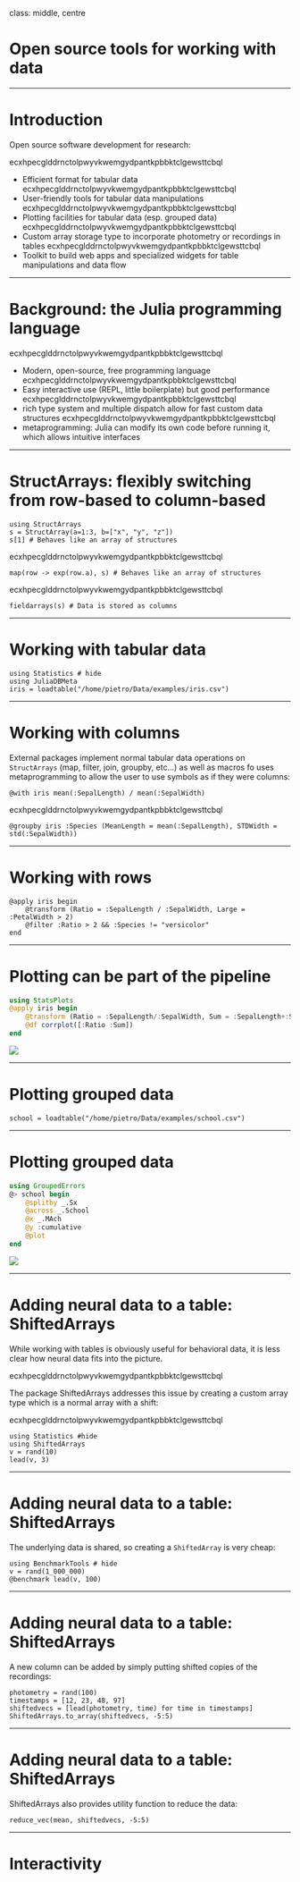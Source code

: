 class: middle, centre
# Open source tools for working with data

---

# Introduction

Open source software development for research:

ecxhpecglddrnctolpwyvkwemgydpantkpbbktclgewsttcbql
- Efficient format for tabular data
ecxhpecglddrnctolpwyvkwemgydpantkpbbktclgewsttcbql
- User-friendly tools for tabular data manipulations
ecxhpecglddrnctolpwyvkwemgydpantkpbbktclgewsttcbql
- Plotting facilities for tabular data (esp. grouped data)
ecxhpecglddrnctolpwyvkwemgydpantkpbbktclgewsttcbql
- Custom array storage type to incorporate photometry or recordings in tables
ecxhpecglddrnctolpwyvkwemgydpantkpbbktclgewsttcbql
- Toolkit to build web apps and specialized widgets for table manipulations and data flow

---

# Background: the Julia programming language
ecxhpecglddrnctolpwyvkwemgydpantkpbbktclgewsttcbql
- Modern, open-source, free programming language
ecxhpecglddrnctolpwyvkwemgydpantkpbbktclgewsttcbql
- Easy interactive use (REPL, little boilerplate) but good performance
ecxhpecglddrnctolpwyvkwemgydpantkpbbktclgewsttcbql
- rich type system and multiple dispatch allow for fast custom data structures
ecxhpecglddrnctolpwyvkwemgydpantkpbbktclgewsttcbql
- metaprogramming: Julia can modify its own code before running it, which allows intuitive interfaces

---

# StructArrays: flexibly switching from row-based to column-based

```@example 1
using StructArrays
s = StructArray(a=1:3, b=["x", "y", "z"])
s[1] # Behaves like an array of structures
```

ecxhpecglddrnctolpwyvkwemgydpantkpbbktclgewsttcbql

```@example 1
map(row -> exp(row.a), s) # Behaves like an array of structures
```

ecxhpecglddrnctolpwyvkwemgydpantkpbbktclgewsttcbql

```@example 1
fieldarrays(s) # Data is stored as columns
```

---

# Working with tabular data

```@example 2
using Statistics # hide
using JuliaDBMeta
iris = loadtable("/home/pietro/Data/examples/iris.csv")
```


--- 

# Working with columns

External packages implement normal tabular data operations on `StructArrays` (map, filter, join, groupby, etc...) as well as macros fo uses metaprogramming to allow the user to use symbols as if they were columns:

```@example 2
@with iris mean(:SepalLength) / mean(:SepalWidth)
```

ecxhpecglddrnctolpwyvkwemgydpantkpbbktclgewsttcbql

```@example 2
@groupby iris :Species (MeanLength = mean(:SepalLength), STDWidth = std(:SepalWidth))
```

---

# Working with rows

```@example 2
@apply iris begin
    @transform (Ratio = :SepalLength / :SepalWidth, Large = :PetalWidth > 2)
    @filter :Ratio > 2 && :Species != "versicolor"
end
```

---

# Plotting can be part of the pipeline

```julia
using StatsPlots
@apply iris begin
    @transform (Ratio = :SepalLength/:SepalWidth, Sum = :SepalLength+:SepalWidth)
    @df corrplot([:Ratio :Sum])
end
```
![](../corrplot.svg)

---

# Plotting grouped data

```@example 2
school = loadtable("/home/pietro/Data/examples/school.csv")
```

---

# Plotting grouped data

```julia
using GroupedErrors
@> school begin
    @splitby _.Sx
    @across _.School
    @x _.MAch
    @y :cumulative
    @plot
end
```
![](../cumulative.svg)

---

# Adding neural data to a table: ShiftedArrays

While working with tables is obviously useful for behavioral data, it is less clear how neural data fits into the picture.

ecxhpecglddrnctolpwyvkwemgydpantkpbbktclgewsttcbql

The package ShiftedArrays addresses this issue by creating a custom array type which is a normal array with a shift:

ecxhpecglddrnctolpwyvkwemgydpantkpbbktclgewsttcbql

```@example 3
using Statistics #hide
using ShiftedArrays 
v = rand(10)
lead(v, 3)
```

---

# Adding neural data to a table: ShiftedArrays

The underlying data is shared, so creating a `ShiftedArray` is very cheap:

```@example 3
using BenchmarkTools # hide
v = rand(1_000_000)
@benchmark lead(v, 100)
```

---

# Adding neural data to a table: ShiftedArrays

A new column can be added by simply putting shifted copies of the recordings:

```@example 3
photometry = rand(100)
timestamps = [12, 23, 48, 97]
shiftedvecs = [lead(photometry, time) for time in timestamps]
ShiftedArrays.to_array(shiftedvecs, -5:5)
```

---

# Adding neural data to a table: ShiftedArrays

ShiftedArrays also provides utility function to reduce the data:

```@example 3
reduce_vec(mean, shiftedvecs, -5:5)
```

---

# Interactivity 
